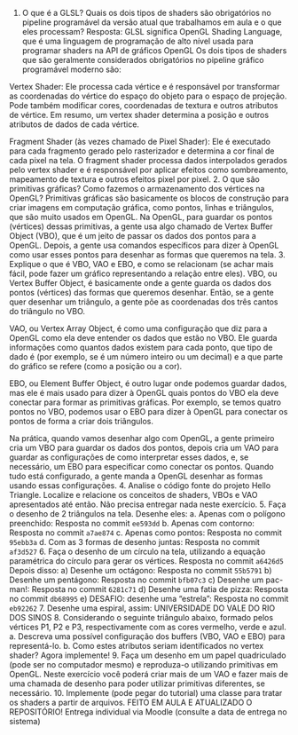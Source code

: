 1. O que é a GLSL? Quais os dois tipos de shaders são obrigatórios no pipeline programável
da versão atual que trabalhamos em aula e o que eles processam?
   Resposta: GLSL significa OpenGL Shading Language, que é uma linguagem de programação de alto nível usada para programar shaders na API de gráficos OpenGL
   Os dois tipos de shaders que são geralmente considerados obrigatórios no pipeline gráfico programável moderno são:

Vertex Shader: Ele processa cada vértice e é responsável por transformar as coordenadas do vértice do espaço do objeto para o espaço de projeção. Pode também modificar cores, coordenadas de textura e outros atributos de vértice. Em resumo, um vertex shader determina a posição e outros atributos de dados de cada vértice.

Fragment Shader (às vezes chamado de Pixel Shader): Ele é executado para cada fragmento gerado pelo rasterizador e determina a cor final de cada pixel na tela. O fragment shader processa dados interpolados gerados pelo vertex shader e é responsável por aplicar efeitos como sombreamento, mapeamento de textura e outros efeitos pixel por pixel.
2. O que são primitivas gráficas? Como fazemos o armazenamento dos vértices na OpenGL?
Primitivas gráficas são basicamente os blocos de construção para criar imagens em computação gráfica, como pontos, linhas e triângulos, que são muito usados em OpenGL. Na OpenGL, para guardar os pontos (vértices) dessas primitivas, a gente usa algo chamado de Vertex Buffer Object (VBO), que é um jeito de passar os dados dos pontos para a OpenGL. Depois, a gente usa comandos específicos para dizer à OpenGL como usar esses pontos para desenhar as formas que queremos na tela.
3. Explique o que é VBO, VAO e EBO, e como se relacionam (se achar mais fácil, pode fazer
um gráfico representando a relação entre eles).
VBO, ou Vertex Buffer Object, é basicamente onde a gente guarda os dados dos pontos (vértices) das formas que queremos desenhar. Então, se a gente quer desenhar um triângulo, a gente põe as coordenadas dos três cantos do triângulo no VBO.

VAO, ou Vertex Array Object, é como uma configuração que diz para a OpenGL como ela deve entender os dados que estão no VBO. Ele guarda informações como quantos dados existem para cada ponto, que tipo de dado é (por exemplo, se é um número inteiro ou um decimal) e a que parte do gráfico se refere (como a posição ou a cor).

EBO, ou Element Buffer Object, é outro lugar onde podemos guardar dados, mas ele é mais usado para dizer à OpenGL quais pontos do VBO ela deve conectar para formar as primitivas gráficas. Por exemplo, se temos quatro pontos no VBO, podemos usar o EBO para dizer à OpenGL para conectar os pontos de forma a criar dois triângulos.

Na prática, quando vamos desenhar algo com OpenGL, a gente primeiro cria um VBO para guardar os dados dos pontos, depois cria um VAO para guardar as configurações de como interpretar esses dados, e, se necessário, um EBO para especificar como conectar os pontos. Quando tudo está configurado, a gente manda a OpenGL desenhar as formas usando essas configurações.
4. Analise o código fonte do projeto Hello Triangle. Localize e relacione os conceitos de
shaders, VBOs e VAO apresentados até então. Não precisa entregar nada neste exercício.
5. Faça o desenho de 2 triângulos na tela. Desenhe eles:
a. Apenas com o polígono preenchido: Resposta no commit `ee593dd`
b. Apenas com contorno: Resposta no commit `a7ae874`
c. Apenas como pontos: Resposta no commit `95ebb3a`
d. Com as 3 formas de desenho juntas: Resposta no commit `af3d527`
6. Faça o desenho de um círculo na tela, utilizando a equação paramétrica do círculo para
gerar os vértices. Resposta no commit `a6426d5`
 Depois disso:
a) Desenhe um octágono: Resposta no commit `55b5791`
b) Desenhe um pentágono: Resposta no commit `bfb07c3`
c) Desenhe um pac-man!: Resposta no commit `6281c71`
d) Desenhe uma fatia de pizza: Resposta no commit `db68995`
e) DESAFIO: desenhe uma “estrela”: Resposta no commit `eb92262`
7. Desenhe uma espiral, assim:
UNIVERSIDADE DO VALE DO RIO DOS SINOS
8. Considerando o seguinte triângulo abaixo, formado pelos vértices P1, P2 e P3,
respectivamente com as cores vermelho, verde e azul.
a. Descreva uma possível configuração dos buffers (VBO, VAO e EBO) para
representá-lo.
b. Como estes atributos seriam identificados no vertex shader?
Agora implemente!
9. Faça um desenho em um papel quadriculado (pode ser no computador mesmo) e
reproduza-o utilizando primitivas em OpenGL. Neste exercício você poderá criar mais de um
VAO e fazer mais de uma chamada de desenho para poder utilizar primitivas diferentes, se
necessário.
10. Implemente (pode pegar do tutorial) uma classe para tratar os shaders a partir de
arquivos. FEITO EM AULA E ATUALIZADO O REPOSITÓRIO!
Entrega individual via Moodle (consulte a data de entrega no sistema)